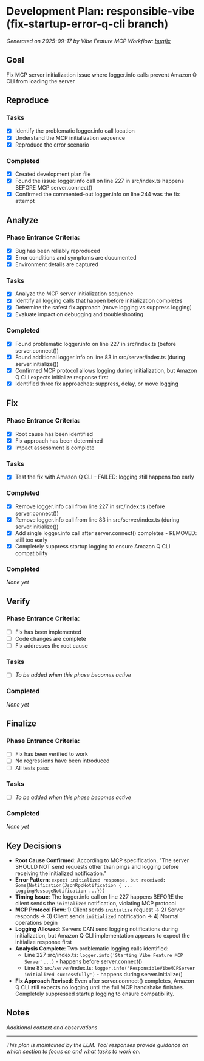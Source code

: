 # Development Plan: responsible-vibe (fix-startup-error-q-cli branch)

*Generated on 2025-09-17 by Vibe Feature MCP*
*Workflow: [bugfix](https://mrsimpson.github.io/responsible-vibe-mcp/workflows/bugfix)*

## Goal
Fix MCP server initialization issue where logger.info calls prevent Amazon Q CLI from loading the server

## Reproduce
### Tasks
- [x] Identify the problematic logger.info call location
- [x] Understand the MCP initialization sequence
- [x] Reproduce the error scenario

### Completed
- [x] Created development plan file
- [x] Found the issue: logger.info call on line 227 in src/index.ts happens BEFORE MCP server.connect()
- [x] Confirmed the commented-out logger.info on line 244 was the fix attempt

## Analyze
### Phase Entrance Criteria:
- [x] Bug has been reliably reproduced
- [x] Error conditions and symptoms are documented
- [x] Environment details are captured

### Tasks
- [x] Analyze the MCP server initialization sequence
- [x] Identify all logging calls that happen before initialization completes
- [x] Determine the safest fix approach (move logging vs suppress logging)
- [x] Evaluate impact on debugging and troubleshooting

### Completed
- [x] Found problematic logger.info on line 227 in src/index.ts (before server.connect())
- [x] Found additional logger.info on line 83 in src/server/index.ts (during server.initialize())
- [x] Confirmed MCP protocol allows logging during initialization, but Amazon Q CLI expects initialize response first
- [x] Identified three fix approaches: suppress, delay, or move logging

## Fix
### Phase Entrance Criteria:
- [x] Root cause has been identified
- [x] Fix approach has been determined
- [x] Impact assessment is complete

### Tasks
- [x] Test the fix with Amazon Q CLI - FAILED: logging still happens too early

### Completed
- [x] Remove logger.info call from line 227 in src/index.ts (before server.connect())
- [x] Remove logger.info call from line 83 in src/server/index.ts (during server.initialize())
- [x] Add single logger.info call after server.connect() completes - REMOVED: still too early
- [x] Completely suppress startup logging to ensure Amazon Q CLI compatibility

### Completed
*None yet*

## Verify
### Phase Entrance Criteria:
- [ ] Fix has been implemented
- [ ] Code changes are complete
- [ ] Fix addresses the root cause

### Tasks
- [ ] *To be added when this phase becomes active*

### Completed
*None yet*

## Finalize
### Phase Entrance Criteria:
- [ ] Fix has been verified to work
- [ ] No regressions have been introduced
- [ ] All tests pass

### Tasks
- [ ] *To be added when this phase becomes active*

### Completed
*None yet*

## Key Decisions
- **Root Cause Confirmed**: According to MCP specification, "The server SHOULD NOT send requests other than pings and logging before receiving the initialized notification."
- **Error Pattern**: `expect initialized response, but received: Some(Notification(JsonRpcNotification { ... LoggingMessageNotification ...}))`
- **Timing Issue**: The logger.info call on line 227 happens BEFORE the client sends the `initialized` notification, violating MCP protocol
- **MCP Protocol Flow**: 1) Client sends `initialize` request → 2) Server responds → 3) Client sends `initialized` notification → 4) Normal operations begin
- **Logging Allowed**: Servers CAN send logging notifications during initialization, but Amazon Q CLI implementation appears to expect the initialize response first
- **Analysis Complete**: Two problematic logging calls identified:
  - Line 227 src/index.ts: `logger.info('Starting Vibe Feature MCP Server'...)` - happens before server.connect()
  - Line 83 src/server/index.ts: `logger.info('ResponsibleVibeMCPServer initialized successfully')` - happens during server.initialize()
- **Fix Approach Revised**: Even after server.connect() completes, Amazon Q CLI still expects no logging until the full MCP handshake finishes. Completely suppressed startup logging to ensure compatibility.

## Notes
*Additional context and observations*

---
*This plan is maintained by the LLM. Tool responses provide guidance on which section to focus on and what tasks to work on.*
